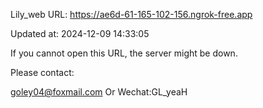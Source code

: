 Lily_web URL: https://ae6d-61-165-102-156.ngrok-free.app

Updated at: 2024-12-09 14:33:05

If you cannot open this URL, the server might be down.

Please contact: 

goley04@foxmail.com Or Wechat:GL_yeaH